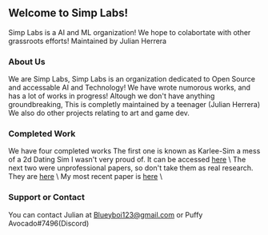 ## Welcome to Simp Labs!

Simp Labs is a AI and ML organization! We hope to colabortate with other grassroots efforts! 
Maintained by Julian Herrera

### About Us

We are Simp Labs, Simp Labs is an organization dedicated to Open Source and accessable AI and Technology! 
We have wrote numorous works, and has a lot of works in progress!
Altough we don't have anything groundbreaking, This is completly maintained by a teenager (Julian Herrera)
We also do other projects relating to art and game dev.

### Completed Work

We have four completed works
The first one is known as Karlee-Sim a mess of a 2d Dating Sim I wasn't very proud of.
It can be accessed [here](https://puffy310.itch.io/karleesim) \\
The next two were unprofessional papers, so don't take them as real research.
They are [here](https://drive.google.com/drive/folders/1F_J1HhhuNlgZtEB1eWXuzgYe1rejPW3F?usp=sharing) \\
My most recent paper is [here](https://openreview.net/forum?id=CxMuhSuXIW) \\

### Support or Contact

You can contact Julian at Blueyboi123@gmail.com or Puffy Avocado#7496(Discord)
